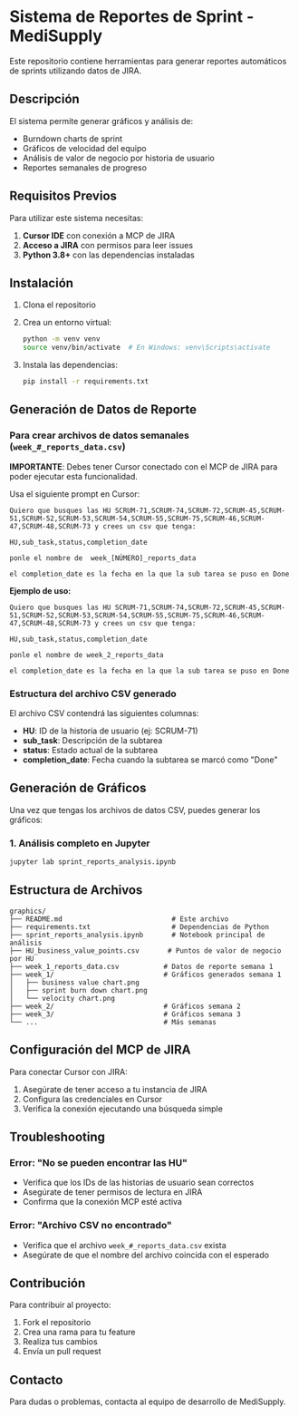 # Sistema de Reportes de Sprint - MediSupply

Este repositorio contiene herramientas para generar reportes automáticos de sprints utilizando datos de JIRA.

## Descripción

El sistema permite generar gráficos y análisis de:
- Burndown charts de sprint
- Gráficos de velocidad del equipo
- Análisis de valor de negocio por historia de usuario
- Reportes semanales de progreso

## Requisitos Previos

Para utilizar este sistema necesitas:

1. **Cursor IDE** con conexión a MCP de JIRA
2. **Acceso a JIRA** con permisos para leer issues
3. **Python 3.8+** con las dependencias instaladas

## Instalación

1. Clona el repositorio
2. Crea un entorno virtual:
   ```bash
   python -m venv venv
   source venv/bin/activate  # En Windows: venv\Scripts\activate
   ```

3. Instala las dependencias:
   ```bash
   pip install -r requirements.txt
   ```

## Generación de Datos de Reporte

### Para crear archivos de datos semanales (`week_#_reports_data.csv`)

**IMPORTANTE**: Debes tener Cursor conectado con el MCP de JIRA para poder ejecutar esta funcionalidad.

Usa el siguiente prompt en Cursor:

```
Quiero que busques las HU SCRUM-71,SCRUM-74,SCRUM-72,SCRUM-45,SCRUM-51,SCRUM-52,SCRUM-53,SCRUM-54,SCRUM-55,SCRUM-75,SCRUM-46,SCRUM-47,SCRUM-48,SCRUM-73 y crees un csv que tenga:

HU,sub_task,status,completion_date

ponle el nombre de  week_[NÚMERO]_reports_data

el completion_date es la fecha en la que la sub tarea se puso en Done
```

**Ejemplo de uso:**
```
Quiero que busques las HU SCRUM-71,SCRUM-74,SCRUM-72,SCRUM-45,SCRUM-51,SCRUM-52,SCRUM-53,SCRUM-54,SCRUM-55,SCRUM-75,SCRUM-46,SCRUM-47,SCRUM-48,SCRUM-73 y crees un csv que tenga:

HU,sub_task,status,completion_date

ponle el nombre de week_2_reports_data

el completion_date es la fecha en la que la sub tarea se puso en Done
```

### Estructura del archivo CSV generado

El archivo CSV contendrá las siguientes columnas:
- **HU**: ID de la historia de usuario (ej: SCRUM-71)
- **sub_task**: Descripción de la subtarea
- **status**: Estado actual de la subtarea
- **completion_date**: Fecha cuando la subtarea se marcó como "Done"

## Generación de Gráficos

Una vez que tengas los archivos de datos CSV, puedes generar los gráficos:


### 1. Análisis completo en Jupyter
```bash
jupyter lab sprint_reports_analysis.ipynb
```

## Estructura de Archivos

```
graphics/
├── README.md                           # Este archivo
├── requirements.txt                    # Dependencias de Python
├── sprint_reports_analysis.ipynb       # Notebook principal de análisis
├── HU_business_value_points.csv       # Puntos de valor de negocio por HU
├── week_1_reports_data.csv           # Datos de reporte semana 1
├── week_1/                           # Gráficos generados semana 1
│   ├── business value chart.png
│   ├── sprint burn down chart.png
│   └── velocity chart.png
├── week_2/                           # Gráficos semana 2
├── week_3/                           # Gráficos semana 3
└── ...                               # Más semanas
```

## Configuración del MCP de JIRA

Para conectar Cursor con JIRA:

1. Asegúrate de tener acceso a tu instancia de JIRA
2. Configura las credenciales en Cursor
3. Verifica la conexión ejecutando una búsqueda simple

## Troubleshooting

### Error: "No se pueden encontrar las HU"
- Verifica que los IDs de las historias de usuario sean correctos
- Asegúrate de tener permisos de lectura en JIRA
- Confirma que la conexión MCP esté activa

### Error: "Archivo CSV no encontrado"
- Verifica que el archivo `week_#_reports_data.csv` exista
- Asegúrate de que el nombre del archivo coincida con el esperado

## Contribución

Para contribuir al proyecto:
1. Fork el repositorio
2. Crea una rama para tu feature
3. Realiza tus cambios
4. Envía un pull request

## Contacto

Para dudas o problemas, contacta al equipo de desarrollo de MediSupply.
